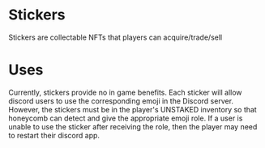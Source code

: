 # Stickers

Stickers are collectable NFTs that players can acquire/trade/sell

# Uses

Currently, stickers provide no in game benefits. Each sticker will allow discord users to use the corresponding emoji in the Discord server. However, the stickers must be in the player's UNSTAKED inventory so that honeycomb can detect and give the appropriate emoji role. If a user is unable to use the sticker after receiving the role, then the player may need to restart their discord app.

